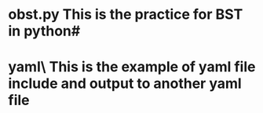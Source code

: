 # obst.py This is the practice for BST in python#
# yaml\ This is the example of yaml file include and output to another yaml file
